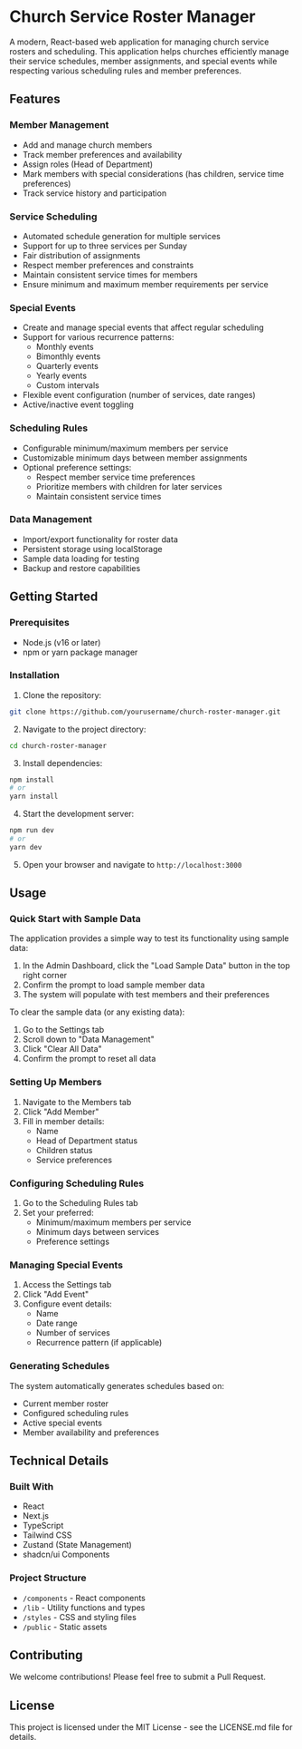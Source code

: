 # Church Service Roster Manager

A modern, React-based web application for managing church service rosters and scheduling. This application helps churches efficiently manage their service schedules, member assignments, and special events while respecting various scheduling rules and member preferences.

## Features

### Member Management
- Add and manage church members
- Track member preferences and availability
- Assign roles (Head of Department)
- Mark members with special considerations (has children, service time preferences)
- Track service history and participation

### Service Scheduling
- Automated schedule generation for multiple services
- Support for up to three services per Sunday
- Fair distribution of assignments
- Respect member preferences and constraints
- Maintain consistent service times for members
- Ensure minimum and maximum member requirements per service

### Special Events
- Create and manage special events that affect regular scheduling
- Support for various recurrence patterns:
  - Monthly events
  - Bimonthly events
  - Quarterly events
  - Yearly events
  - Custom intervals
- Flexible event configuration (number of services, date ranges)
- Active/inactive event toggling

### Scheduling Rules
- Configurable minimum/maximum members per service
- Customizable minimum days between member assignments
- Optional preference settings:
  - Respect member service time preferences
  - Prioritize members with children for later services
  - Maintain consistent service times

### Data Management
- Import/export functionality for roster data
- Persistent storage using localStorage
- Sample data loading for testing
- Backup and restore capabilities

## Getting Started

### Prerequisites
- Node.js (v16 or later)
- npm or yarn package manager

### Installation

1. Clone the repository:
```bash
git clone https://github.com/yourusername/church-roster-manager.git
```

2. Navigate to the project directory:
```bash
cd church-roster-manager
```

3. Install dependencies:
```bash
npm install
# or
yarn install
```

4. Start the development server:
```bash
npm run dev
# or
yarn dev
```

5. Open your browser and navigate to `http://localhost:3000`

## Usage

### Quick Start with Sample Data
The application provides a simple way to test its functionality using sample data:

1. In the Admin Dashboard, click the "Load Sample Data" button in the top right corner
2. Confirm the prompt to load sample member data
3. The system will populate with test members and their preferences

To clear the sample data (or any existing data):
1. Go to the Settings tab
2. Scroll down to "Data Management"
3. Click "Clear All Data"
4. Confirm the prompt to reset all data

### Setting Up Members
1. Navigate to the Members tab
2. Click "Add Member"
3. Fill in member details:
   - Name
   - Head of Department status
   - Children status
   - Service preferences

### Configuring Scheduling Rules
1. Go to the Scheduling Rules tab
2. Set your preferred:
   - Minimum/maximum members per service
   - Minimum days between services
   - Preference settings

### Managing Special Events
1. Access the Settings tab
2. Click "Add Event"
3. Configure event details:
   - Name
   - Date range
   - Number of services
   - Recurrence pattern (if applicable)

### Generating Schedules
The system automatically generates schedules based on:
- Current member roster
- Configured scheduling rules
- Active special events
- Member availability and preferences

## Technical Details

### Built With
- React
- Next.js
- TypeScript
- Tailwind CSS
- Zustand (State Management)
- shadcn/ui Components

### Project Structure
- `/components` - React components
- `/lib` - Utility functions and types
- `/styles` - CSS and styling files
- `/public` - Static assets

## Contributing

We welcome contributions! Please feel free to submit a Pull Request.

## License

This project is licensed under the MIT License - see the LICENSE.md file for details.
